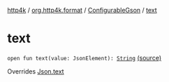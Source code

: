 [http4k](../../index.md) / [org.http4k.format](../index.md) / [ConfigurableGson](index.md) / [text](./text.md)

# text

`open fun text(value: JsonElement): `[`String`](https://kotlinlang.org/api/latest/jvm/stdlib/kotlin/-string/index.html) [(source)](https://github.com/http4k/http4k/blob/master/http4k-format-gson/src/main/kotlin/org/http4k/format/Gson.kt#L91)

Overrides [Json.text](../-json/text.md)

